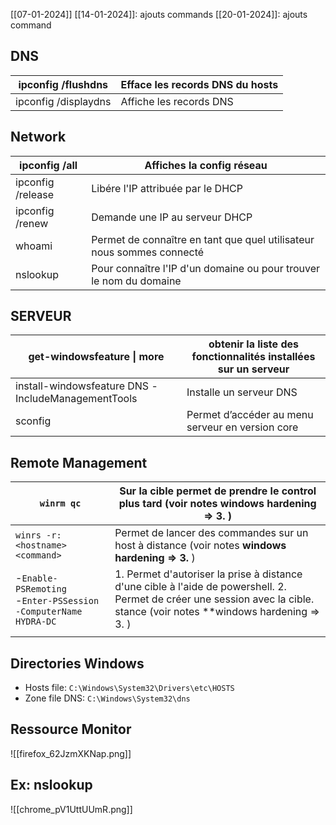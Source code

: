 
[[07-01-2024]]
[[14-01-2024]]: ajouts commands
[[20-01-2024]]: ajouts command


## DNS

| ipconfig /flushdns  | Efface les records DNS du hosts |
| --- | --- |
| ipconfig /displaydns  | Affiche les records DNS |

## Network

| ipconfig /all     | Affiches la config réseau                                             |
| ----------------- | --------------------------------------------------------------------- |
| ipconfig /release | Libére l'IP attribuée par le DHCP                                     |
| ipconfig /renew   | Demande une IP au serveur DHCP                                        |
| whoami            | Permet de connaître en tant que quel utilisateur nous sommes connecté |
| nslookup                  | Pour connaître l'IP d'un domaine ou pour trouver le nom du domaine                                                                      |

## SERVEUR

| get-windowsfeature \| more                         | obtenir la liste des fonctionnalités installées sur un serveur |
| -------------------------------------------------- | -------------------------------------------------------------- |
| install-windowsfeature DNS -IncludeManagementTools | Installe un serveur DNS                                                               |
| sconfig                                                   | Permet d’accéder au menu serveur en version core                                                               |

## Remote Management


| `winrm qc`                                                          | Sur la cible permet de prendre le control plus tard (voir notes windows hardening => 3. )                                                                                  |
| ----------------------------------------------------------------- | -------------------------------------------------------------------------------------------------------------------------------------------------------------------------- |
| ``winrs -r:<hostname><command>``                                  | Permet de lancer des commandes sur un host à distance (voir notes **windows hardening => 3.** )                                                                            |
| -`Enable-PSRemoting`<br>-`Enter-PSSession -ComputerName HYDRA-DC` | 1. Permet d'autoriser la prise à distance d'une cible à l'aide de powershell. 2. Permet de créer une session avec la cible. stance (voir notes **windows hardening => 3. ) |
|                                                                   |                                                                                                                                                                            |





## Directories Windows 

- Hosts file:  ``C:\Windows\System32\Drivers\etc\HOSTS``
- Zone file DNS: ``C:\Windows\System32\dns``








## Ressource Monitor

![[firefox_62JzmXKNap.png]]

## Ex: nslookup


![[chrome_pV1UttUUmR.png]]
